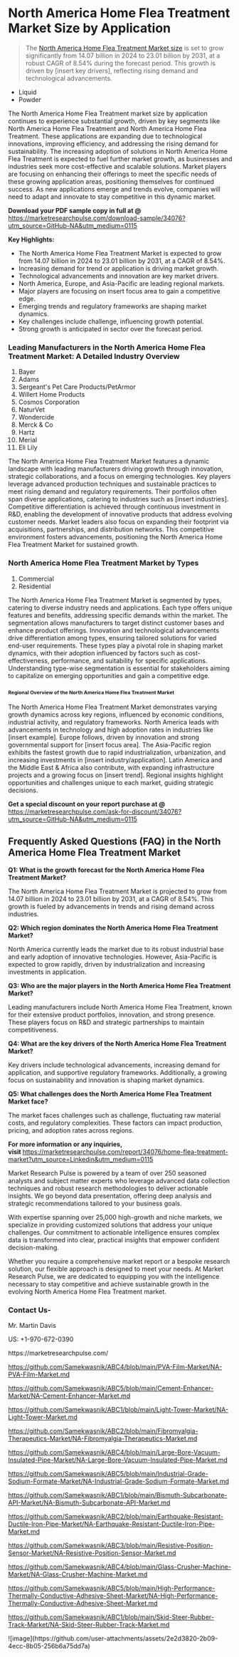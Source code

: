 <h1>North America Home Flea Treatment Market&nbsp;Size by Application</h1><blockquote><p>The <a href="https://marketresearchpulse.com/download-sample/34076?utm_source=GitHub-NA&amp;utm_medium=0115">North America Home Flea Treatment Market size</a> is set to grow significantly from 14.07 billion in 2024 to 23.01 billion by 2031, at a robust CAGR of 8.54% during the forecast period. This growth is driven by [insert key drivers], reflecting rising demand and technological advancements.</p></blockquote><ul><li>Liquid<li> Powder</li></ul><p>The North America Home Flea Treatment market size by application continues to experience substantial growth, driven by key segments like North America Home Flea Treatment and North America Home Flea Treatment. These applications are expanding due to technological innovations, improving efficiency, and addressing the rising demand for sustainability. The increasing adoption of solutions in North America Home Flea Treatment is expected to fuel further market growth, as businesses and industries seek more cost-effective and scalable solutions. Market players are focusing on enhancing their offerings to meet the specific needs of these growing application areas, positioning themselves for continued success. As new applications emerge and trends evolve, companies will need to adapt and innovate to stay competitive in this dynamic market.</p><p><strong>Download your PDF sample copy in full at @ </strong><a href="https://marketresearchpulse.com/download-sample/34076?utm_source=GitHub-NA&amp;utm_medium=0115">https://marketresearchpulse.com/download-sample/34076?utm_source=GitHub-NA&amp;utm_medium=0115</a></p><p><strong>Key Highlights: </strong></p><ul><li>The North America Home Flea Treatment Market is expected to grow from 14.07 billion in 2024 to 23.01 billion by 2031, at a CAGR of 8.54%.</li><li>Increasing demand for trend or application is driving market growth.</li><li>Technological advancements and innovation are key market drivers.</li><li>North America, Europe, and Asia-Pacific are leading regional markets.</li><li>Major players are focusing on insert focus area to gain a competitive edge.</li><li>Emerging trends and regulatory frameworks are shaping market dynamics.</li><li>Key challenges include challenge, influencing growth potential.</li><li>Strong growth is anticipated in sector over the forecast period.</li></ul><h3>Leading Manufacturers in the North America Home Flea Treatment Market: A Detailed Industry Overview</h3><ol><li>Bayer</li><li>Adams</li><li>Sergeant's Pet Care Products/PetArmor</li><li>Willert Home Products</li><li>Cosmos Corporation</li><li>NaturVet</li><li>Wondercide</li><li>Merck & Co</li><li>Hartz</li><li>Merial</li><li>Eli Lily</li></ol><div class="flex max-w-full flex-col flex-grow"><div class="min-h-8 text-message flex w-full flex-col items-end gap-2 whitespace-normal break-words [.text-message+&amp;]:mt-5" dir="auto" data-message-author-role="assistant" data-message-id="fd8432e4-4910-450d-b182-61b7bfb0a01f" data-message-model-slug="gpt-4o"><div class="flex w-full flex-col gap-1 empty:hidden first:pt-[3px]"><div class="markdown prose w-full break-words dark:prose-invert light"><p>The North America Home Flea Treatment Market features a dynamic landscape with leading manufacturers driving growth through innovation, strategic collaborations, and a focus on emerging technologies. Key players leverage advanced production techniques and sustainable practices to meet rising demand and regulatory requirements. Their portfolios often span diverse applications, catering to industries such as [insert industries]. Competitive differentiation is achieved through continuous investment in R&amp;D, enabling the development of innovative products that address evolving customer needs. Market leaders also focus on expanding their footprint via acquisitions, partnerships, and distribution networks. This competitive environment fosters advancements, positioning the North America Home Flea Treatment Market for sustained growth.</p></div></div></div></div><h3>North America Home Flea Treatment Market by Types</h3><ol><li>Commercial<li> Residential</li></ol><div class="flex max-w-full flex-col flex-grow"><div class="min-h-8 text-message flex w-full flex-col items-end gap-2 whitespace-normal break-words [.text-message+&amp;]:mt-5" dir="auto" data-message-author-role="assistant" data-message-id="084470be-0bb7-4664-bddf-5156b4f41249" data-message-model-slug="gpt-4o-mini"><div class="flex w-full flex-col gap-1 empty:hidden first:pt-[3px]"><div class="markdown prose w-full break-words dark:prose-invert light"><p>The North America Home Flea Treatment Market is segmented by types, catering to diverse industry needs and applications. Each type offers unique features and benefits, addressing specific demands within the market. The segmentation allows manufacturers to target distinct customer bases and enhance product offerings. Innovation and technological advancements drive differentiation among types, ensuring tailored solutions for varied end-user requirements. These types play a pivotal role in shaping market dynamics, with their adoption influenced by factors such as cost-effectiveness, performance, and suitability for specific applications. Understanding type-wise segmentation is essential for stakeholders aiming to capitalize on emerging opportunities and gain a competitive edge.</p></div></div></div></div><h3><span style="font-size: 11px;">Regional Overview of the North America Home Flea Treatment Market</span></h3><div class="flex max-w-full flex-col flex-grow"><div class="min-h-8 text-message flex w-full flex-col items-end gap-2 whitespace-normal break-words [.text-message+&amp;]:mt-5" dir="auto" data-message-author-role="assistant" data-message-id="e9038762-ce64-4e30-91c9-9bd413514231" data-message-model-slug="gpt-4o-mini"><div class="flex w-full flex-col gap-1 empty:hidden first:pt-[3px]"><div class="markdown prose w-full break-words dark:prose-invert light"><p>The North America Home Flea Treatment Market demonstrates varying growth dynamics across key regions, influenced by economic conditions, industrial activity, and regulatory frameworks. North America leads with advancements in technology and high adoption rates in industries like [insert example]. Europe follows, driven by innovation and strong governmental support for [insert focus area]. The Asia-Pacific region exhibits the fastest growth due to rapid industrialization, urbanization, and increasing investments in [insert industry/application]. Latin America and the Middle East &amp; Africa also contribute, with expanding infrastructure projects and a growing focus on [insert trend]. Regional insights highlight opportunities and challenges unique to each market, guiding strategic decisions.</p></div></div></div></div><p><strong>Get a special discount on your report purchase at @ </strong><a href="https://marketresearchpulse.com/ask-for-discount/34076?utm_source=GitHub-NA&amp;utm_medium=0115">https://marketresearchpulse.com/ask-for-discount/34076?utm_source=GitHub-NA&amp;utm_medium=0115</a></p><h2>Frequently Asked Questions (FAQ) in the North America Home Flea Treatment Market</h2><p><strong>Q1: What is the growth forecast for the North America Home Flea Treatment Market?</strong></p><p>The North America Home Flea Treatment Market is projected to grow from 14.07 billion in 2024 to 23.01 billion by 2031, at a CAGR of 8.54%. This growth is fueled by advancements in trends and rising demand across industries.</p><p><strong>Q2: Which region dominates the North America Home Flea Treatment Market?</strong></p><p>North America currently leads the market due to its robust industrial base and early adoption of innovative technologies. However, Asia-Pacific is expected to grow rapidly, driven by industrialization and increasing investments in application.</p><p><strong>Q3: Who are the major players in the North America Home Flea Treatment Market?</strong></p><p>Leading manufacturers include North America Home Flea Treatment, known for their extensive product portfolios, innovation, and strong presence. These players focus on R&amp;D and strategic partnerships to maintain competitiveness.</p><p><strong>Q4: What are the key drivers of the North America Home Flea Treatment Market?</strong></p><p>Key drivers include technological advancements, increasing demand for application, and supportive regulatory frameworks. Additionally, a growing focus on sustainability and innovation is shaping market dynamics.</p><p><strong>Q5: What challenges does the North America Home Flea Treatment Market face?</strong></p><p>The market faces challenges such as challenge, fluctuating raw material costs, and regulatory complexities. These factors can impact production, pricing, and adoption rates across regions.</p><p><strong>For more information or any inquiries, visit&nbsp;</strong><a href="https://marketresearchpulse.com/report/34076/home-flea-treatment-market?utm_source=Linkedin&utm_medium=0115">https://marketresearchpulse.com/report/34076/home-flea-treatment-market?utm_source=Linkedin&utm_medium=0115</a></p><p>Market Research Pulse is powered by a team of over 250 seasoned analysts and subject matter experts who leverage advanced data collection techniques and robust research methodologies to deliver actionable insights. We go beyond data presentation, offering deep analysis and strategic recommendations tailored to your business goals.</p><p>With expertise spanning over 25,000 high-growth and niche markets, we specialize in providing customized solutions that address your unique challenges. Our commitment to actionable intelligence ensures complex data is transformed into clear, practical insights that empower confident decision-making.</p><p>Whether you require a comprehensive market report or a bespoke research solution, our flexible approach is designed to meet your needs. At Market Research Pulse, we are dedicated to equipping you with the intelligence necessary to stay competitive and achieve sustainable growth in the evolving North America Home Flea Treatment market.</p><h3><strong>Contact Us-</strong></h3><p>Mr. Martin Davis</p><p>US: +1-970-672-0390</p><p>https://marketresearchpulse.com/</p><p><a href="https://github.com/Samekwasnik/ABC4/blob/main/PVA-Film-Market/NA-PVA-Film-Market.md">https://github.com/Samekwasnik/ABC4/blob/main/PVA-Film-Market/NA-PVA-Film-Market.md</a></p><p><a href="https://github.com/Samekwasnik/ABC5/blob/main/Cement-Enhancer-Market/NA-Cement-Enhancer-Market.md">https://github.com/Samekwasnik/ABC5/blob/main/Cement-Enhancer-Market/NA-Cement-Enhancer-Market.md</a></p><p><a href="https://github.com/Samekwasnik/ABC1/blob/main/Light-Tower-Market/NA-Light-Tower-Market.md">https://github.com/Samekwasnik/ABC1/blob/main/Light-Tower-Market/NA-Light-Tower-Market.md</a></p><p><a href="https://github.com/Samekwasnik/ABC2/blob/main/Fibromyalgia-Therapeutics-Market/NA-Fibromyalgia-Therapeutics-Market.md">https://github.com/Samekwasnik/ABC2/blob/main/Fibromyalgia-Therapeutics-Market/NA-Fibromyalgia-Therapeutics-Market.md</a></p><p><a href="https://github.com/Samekwasnik/ABC4/blob/main/Large-Bore-Vacuum-Insulated-Pipe-Market/NA-Large-Bore-Vacuum-Insulated-Pipe-Market.md">https://github.com/Samekwasnik/ABC4/blob/main/Large-Bore-Vacuum-Insulated-Pipe-Market/NA-Large-Bore-Vacuum-Insulated-Pipe-Market.md</a></p><p><a href="https://github.com/Samekwasnik/ABC5/blob/main/Industrial-Grade-Sodium-Formate-Market/NA-Industrial-Grade-Sodium-Formate-Market.md">https://github.com/Samekwasnik/ABC5/blob/main/Industrial-Grade-Sodium-Formate-Market/NA-Industrial-Grade-Sodium-Formate-Market.md</a></p><p><a href="https://github.com/Samekwasnik/ABC1/blob/main/Bismuth-Subcarbonate-API-Market/NA-Bismuth-Subcarbonate-API-Market.md">https://github.com/Samekwasnik/ABC1/blob/main/Bismuth-Subcarbonate-API-Market/NA-Bismuth-Subcarbonate-API-Market.md</a></p><p><a href="https://github.com/Samekwasnik/ABC2/blob/main/Earthquake-Resistant-Ductile-Iron-Pipe-Market/NA-Earthquake-Resistant-Ductile-Iron-Pipe-Market.md">https://github.com/Samekwasnik/ABC2/blob/main/Earthquake-Resistant-Ductile-Iron-Pipe-Market/NA-Earthquake-Resistant-Ductile-Iron-Pipe-Market.md</a></p><p><a href="https://github.com/Samekwasnik/ABC3/blob/main/Resistive-Position-Sensor-Market/NA-Resistive-Position-Sensor-Market.md">https://github.com/Samekwasnik/ABC3/blob/main/Resistive-Position-Sensor-Market/NA-Resistive-Position-Sensor-Market.md</a></p><p><a href="https://github.com/Samekwasnik/ABC4/blob/main/Glass-Crusher-Machine-Market/NA-Glass-Crusher-Machine-Market.md">https://github.com/Samekwasnik/ABC4/blob/main/Glass-Crusher-Machine-Market/NA-Glass-Crusher-Machine-Market.md</a></p><p><a href="https://github.com/Samekwasnik/ABC5/blob/main/High-Performance-Thermally-Conductive-Adhesive-Sheet-Market/NA-High-Performance-Thermally-Conductive-Adhesive-Sheet-Market.md">https://github.com/Samekwasnik/ABC5/blob/main/High-Performance-Thermally-Conductive-Adhesive-Sheet-Market/NA-High-Performance-Thermally-Conductive-Adhesive-Sheet-Market.md</a></p><p><a href="https://github.com/Samekwasnik/ABC1/blob/main/Skid-Steer-Rubber-Track-Market/NA-Skid-Steer-Rubber-Track-Market.md">https://github.com/Samekwasnik/ABC1/blob/main/Skid-Steer-Rubber-Track-Market/NA-Skid-Steer-Rubber-Track-Market.md</a></p>
![image](https://github.com/user-attachments/assets/2e2d3820-2b09-4ecc-8b05-256b6a75dd7a)
